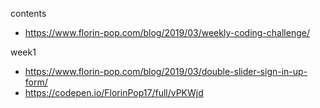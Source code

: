 
contents
* https://www.florin-pop.com/blog/2019/03/weekly-coding-challenge/

week1
* https://www.florin-pop.com/blog/2019/03/double-slider-sign-in-up-form/
* https://codepen.io/FlorinPop17/full/vPKWjd
